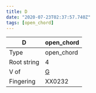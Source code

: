 ```yaml
---
title: D
date: "2020-07-23T02:37:57.740Z"
tags: [open_chord]
---
```


|D|open_chord|
|---|---|
|Type|open_chord|
|Root string|4|
|V of|[G](../open_chord-g)|
|Fingering|XX0232|

